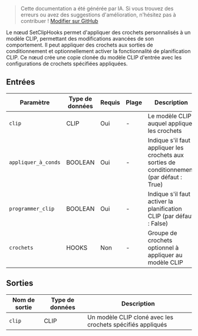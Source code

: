 > Cette documentation a été générée par IA. Si vous trouvez des erreurs ou avez des suggestions d'amélioration, n'hésitez pas à contribuer ! [Modifier sur GitHub](https://github.com/Comfy-Org/embedded-docs/blob/main/comfyui_embedded_docs/docs/SetClipHooks/fr.md)

Le nœud SetClipHooks permet d'appliquer des crochets personnalisés à un modèle CLIP, permettant des modifications avancées de son comportement. Il peut appliquer des crochets aux sorties de conditionnement et optionnellement activer la fonctionnalité de planification CLIP. Ce nœud crée une copie clonée du modèle CLIP d'entrée avec les configurations de crochets spécifiées appliquées.

## Entrées

| Paramètre | Type de données | Requis | Plage | Description |
|-----------|-----------|----------|-------|-------------|
| `clip` | CLIP | Oui | - | Le modèle CLIP auquel appliquer les crochets |
| `appliquer_à_conds` | BOOLEAN | Oui | - | Indique s'il faut appliquer les crochets aux sorties de conditionnement (par défaut : True) |
| `programmer_clip` | BOOLEAN | Oui | - | Indique s'il faut activer la planification CLIP (par défaut : False) |
| `crochets` | HOOKS | Non | - | Groupe de crochets optionnel à appliquer au modèle CLIP |

## Sorties

| Nom de sortie | Type de données | Description |
|-------------|-----------|-------------|
| `clip` | CLIP | Un modèle CLIP cloné avec les crochets spécifiés appliqués |
